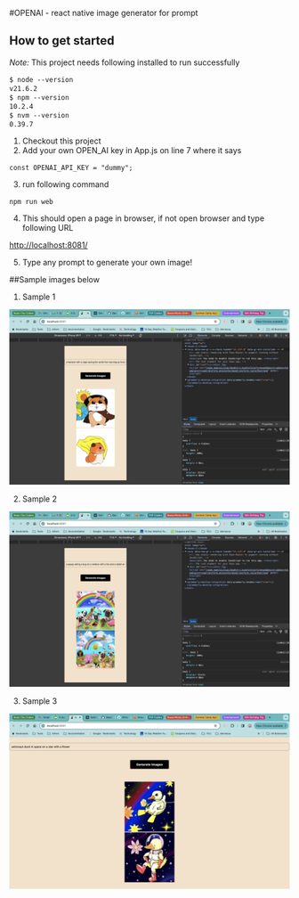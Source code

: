 #OPENAI - react native image generator for prompt

## How to get started

_Note:_ This project needs following installed to run successfully

```
$ node --version
v21.6.2
$ npm --version
10.2.4
$ nvm --version
0.39.7
```
1. Checkout this project
2. Add your own OPEN_AI key in App.js on line 7 where it says 
```
const OPENAI_API_KEY = "dummy";
```
3. run following command
```
npm run web
```
4. This should open a page in browser, if not open browser and type following URL

[http://localhost:8081/](http://localhost:8081/) 

5. Type any prompt to generate your own image!

##Sample images below

1. Sample 1

![Sample 1.](/assets/sample-output-1%20copy.jpg)

2. Sample 2

![Sample 2.](/assets/sample-output-2%20copy.jpg)

3. Sample 3

![Sample 3.](/assets/sample-output-3%20copy.jpg)